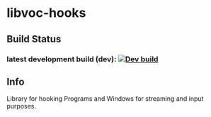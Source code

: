 # libvoc-hooks

## Build Status
### latest development build (dev): [![Dev build](https://github.com/Ultraporing/libvoc-hooks/actions/workflows/build.yml/badge.svg)](https://github.com/Ultraporing/libvoc-hooks/actions/workflows/build.yml)  

## Info
Library for hooking Programs and Windows for streaming and input purposes.
